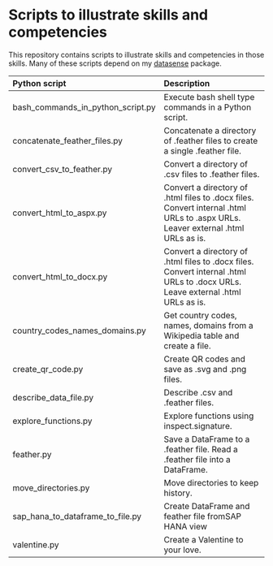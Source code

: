 # Scripts to illustrate skills and competencies

This repository contains scripts to illustrate skills and competencies in those skills. Many of these scripts depend on my [datasense](https://github.com/gillespilon/datasense) package.

| Python script                     | Description                                                                                                                     |
| :---                              | :---                                                                                                                            |
| bash_commands_in_python_script.py | Execute bash shell type commands in a Python script.                                                                            |
| concatenate_feather_files.py      | Concatenate a directory of .feather files to create a single .feather file.                                                     |
| convert_csv_to_feather.py         | Convert a directory of .csv files to .feather files.                                                                            |
| convert_html_to_aspx.py           | Convert a directory of .html files to .docx files. Convert internal .html URLs to .aspx URLs. Leaver external .html URLs as is. |
| convert_html_to_docx.py           | Convert a directory of .html files to .docx files. Convert internal .html URLs to .docx URLs. Leave external .html URLs as is.  |
| country_codes_names_domains.py    | Get country codes, names, domains from a Wikipedia table and create a file.                                                     |
| create_qr_code.py                 | Create QR codes and save as .svg and .png files.                                                                                |
| describe_data_file.py             | Describe .csv and .feather files.                                                                                               |
| explore_functions.py              | Explore functions using inspect.signature.                                                                                      |
| feather.py                        | Save a DataFrame to a .feather file. Read a .feather file into a DataFrame.                                                     |
| move_directories.py               | Move directories to keep history.                                                                                               |
| sap_hana_to_dataframe_to_file.py  | Create DataFrame and feather file fromSAP HANA view                                                                             |
| valentine.py                      | Create a Valentine to your love.                                                                                                |
